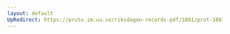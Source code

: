 ```yaml
---
layout: default
UpRedirect: https://pruto.im.uu.se/riksdagen-records-pdf/1881/prot-1881--ak--046/prot-1881--ak--046_002.pdf
---
```

